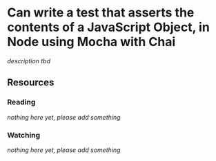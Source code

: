 # Can write a test that asserts the contents of a JavaScript Object, in Node using Mocha with Chai

_description tbd_

## Resources

### Reading

_nothing here yet, please add something_

### Watching

_nothing here yet, please add something_
